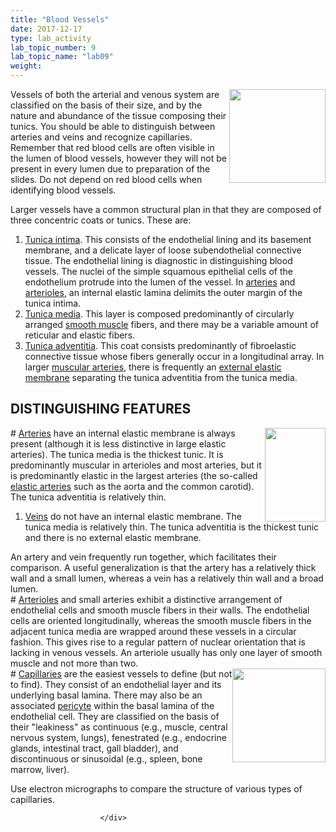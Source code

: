 ```yaml
---
title: "Blood Vessels"
date: 2017-12-17
type: lab_activity
lab_topic_number: 9
lab_topic_name: "lab09"
weight: 
---
```

<div class="entrybody">
						<p><img src="http://histologylab.ccnmtl.columbia.edu/assets/images/larger%20vessel.jpg" style="width:154px; height:150px; float:right;">Vessels of both the arterial and venous system are classified on the basis of their size, and by the nature and abundance of the tissue composing their tunics.  You should be able to distinguish between arteries and veins and recognize capillaries. Remember that red blood cells are often visible in the lumen of blood vessels, however they will not be present in every lumen due to preparation of the slides. Do not depend on red blood cells when identifying blood vessels. </p>

<p>Larger vessels have a common structural plan in that they are composed of three concentric coats or tunics. These are:</p>


<ol>
<li><u>Tunica intima</u>.  This consists of the endothelial lining and its basement membrane, and a delicate layer of loose subendothelial connective tissue.   The endothelial lining is diagnostic in distinguishing blood vessels.  The nuclei of the simple squamous epithelial cells of the endothelium protrude into the lumen of the vessel. In <u>arteries</u> and <u>arterioles</u>, an internal elastic lamina delimits the outer margin of the tunica intima.</li>
<li><u>Tunica media</u>.  This layer is composed predominantly of circularly arranged <u>smooth muscle</u> fibers, and there may be a variable amount of reticular and elastic fibers.</li>
<li><u>Tunica adventitia</u>.  This coat consists predominantly of fibroelastic connective tissue whose fibers generally occur in a longitudinal array.  In larger <u>muscular arteries</u>, there is frequently an <u>external elastic membrane</u> separating the tunica adventitia from the tunica media.</li>
</ol>



<h2><span class="caps">DISTINGUISHING FEATURES</span></h2>

<p><img src="http://histologylab.ccnmtl.columbia.edu/assets/images/Distingushing%20feature%20-%20artery%20and%20vein.jpg" style="width:97px; height:150px; float:right;"># <u>Arteries</u> have an internal elastic membrane is always present (although it is less distinctive in large elastic arteries).  The tunica media is the thickest tunic. It is predominantly muscular in arterioles and most arteries, but it is predominantly elastic in the largest arteries (the so-called <u>elastic arteries</u> such as the aorta and the common carotid).  The tunica adventitia is relatively thin.</p>


<ol>
<li><u>Veins</u> do not have an internal elastic membrane.  The tunica media is relatively thin.  The tunica adventitia is the thickest tunic and there is no external elastic membrane.</li>
</ol>



<p>An artery and vein frequently run together, which facilitates their comparison.  A useful generalization is that the artery has a relatively thick wall and a small lumen, whereas a vein has a relatively thin wall and a broad lumen.<br>
# <u>Arterioles</u> and small arteries exhibit a distinctive arrangement of endothelial cells and smooth muscle fibers in their walls.  The endothelial cells are oriented longitudinally, whereas the smooth muscle fibers in the adjacent tunica media are wrapped around these vessels in a circular fashion.  This gives rise to a regular pattern of nuclear orientation that is lacking in venous vessels.  An arteriole usually has only one layer of smooth muscle and not more than two.<br>
<img src="http://histologylab.ccnmtl.columbia.edu/assets/images/distinguishing%20features%20-%20capillary.jpg" style="width:149px; height:150px; float:right;"># <u>Capillaries</u> are the easiest vessels to define (but not to find). They consist of an endothelial layer and its underlying basal lamina.  There may also be an associated <u>pericyte</u> within the basal lamina of the endothelial cell.  They are classified on the basis of their "leakiness" as continuous (e.g., muscle, central nervous system, lungs), fenestrated (e.g., endocrine glands, intestinal tract, gall bladder), and discontinuous or sinusoidal (e.g., spleen, bone marrow, liver).</p>

<p>Use electron micrographs to compare the structure of various types of capillaries.</p>
						
						
						</div>